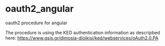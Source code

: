 # oauth2_angular
oauth2 procedure for angular

The procedure is using the KED authentication information as descripbed here:
https://www.gsis.gr/dimosia-dioikisi/ked/webservices/oAuth2.0.PA
